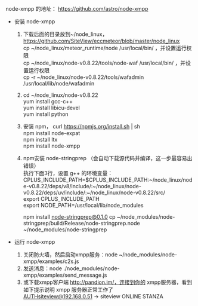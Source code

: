 
node-xmpp 的地址： https://github.com/astro/node-xmpp

* 安装 node-xmpp
  1.	下载后面的目录放到~/node_linux， https://github.com/SiteView/eccmeteor/blob/master/node_linux		
		cp ~/node_linux/meteor_runtime/node           /usr/local/bin/  ，并设置运行权限		
		cp ~/node_linux/node-v0.8.22/tools/node-waf   /usr/local/bin/   ，并设置运行权限		
		cp -r ~/node_linux/node-v0.8.22/tools/wafadmin  /usr/local/lib/node/wafadmin		
  2.	cd ~/node_linux/node-v0.8.22		
		yum install gcc-c++		
		yum install libicu-devel		
		yum install python	
  3.	安装 npm， curl https://npmjs.org/install.sh | sh		
    	npm install node-expat	
		npm install ltx		
		npm install node-xmpp	
  4.	npm安装 node-stringprep （会自动下载源代码并编译，这一步最容易出错误）			
		执行下面3行，设置 g++ 的环境变量：			
CPLUS_INCLUDE_PATH=$CPLUS_INCLUDE_PATH:~/node_linux/node-v0.8.22/deps/v8/include/:~/node_linux/node-v0.8.22/deps/uv/include/:~/node_linux/node-v0.8.22/src/				
export CPLUS_INCLUDE_PATH		
export NODE_PATH=/usr/local/lib/node_modules		
		
		npm install node-stringprep@0.1.0
		cp ~/node_modules/node-stringprep/build/Release/node-stringprep.node   ~/node_modules/node-stringprep		
	
* 运行 node-xmpp	
  1.	关闭防火墙，然后启动xmpp服务：node ~/node_modules/node-xmpp/examples/c2s.js		
  2.	发送消息：node ./node_modules/node-xmpp/examples/send_message.js		
  3.	或下载xmpp客户端  http://pandion.im/，连接到你的 xmpp服务器，看到如下提示说明 xmpp 服务器正常工作了		
AUTHsiteview@192.168.0.51 -> siteview
ONLINE
STANZA<iq type="get" id="sd3" to="192.168.0.51" xmlns:stream="http://etherx.jabber.org/streams" from="siteview@192.168.0.51/潘迪安"><query xmlns="http://jabber.org/protocol/disco#items"/>
  


